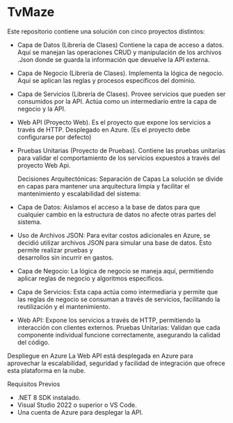 # TvMaze

Este repositorio contiene una solución con cinco proyectos distintos:

-	Capa de Datos (Librería de Clases)
    Contiene la capa de acceso a datos. Aquí se manejan las operaciones CRUD y manipulación de los archivos .Json donde se guarda la información que devuelve la API externa.
	
-	Capa de Negocio (Librería de Clases).
	Implementa la lógica de negocio. Aquí se aplican las reglas y procesos específicos del dominio.
	
-	Capa de Servicios (Librería de Clases).
	Provee servicios que pueden ser consumidos por la API. Actúa como un intermediario entre la capa de negocio y la API.
	
-	Web API (Proyecto Web).
    	Es el proyecto que expone los servicios a través de HTTP. Desplegado en Azure. (Es el proyecto debe configurarse por defecto)
	
-	Pruebas Unitarias (Proyecto de Pruebas).
	Contiene las pruebas unitarias para validar el comportamiento de los servicios expuestos a través del proyecto Web Api.
	

	Decisiones Arquitectónicas:
	Separación de Capas
	La solución se divide en capas para mantener una arquitectura limpia y facilitar el mantenimiento y escalabilidad del sistema:

-	Capa de Datos: Aislamos el acceso a la base de datos para que cualquier cambio en la estructura de datos no afecte otras partes del sistema.
-	Uso de Archivos JSON: Para evitar costos adicionales en Azure, se decidió utilizar archivos JSON para simular una base de datos. Esto permite realizar pruebas y   
  	desarrollos sin incurrir en gastos.
- 	Capa de Negocio: La lógica de negocio se maneja aquí, permitiendo aplicar reglas de negocio y algoritmos específicos.
- 	Capa de Servicios: Esta capa actúa como intermediaria y permite que las reglas de negocio se consuman a través de servicios, facilitando la reutilización y el 
  	mantenimiento.
- 	Web API: Expone los servicios a través de HTTP, permitiendo la interacción con clientes externos.
	Pruebas Unitarias: Validan que cada componente individual funcione correctamente, asegurando la calidad del código.

Despliegue en Azure
La Web API está desplegada en Azure para aprovechar la escalabilidad, seguridad y facilidad de integración que ofrece esta plataforma en la nube.
	
Requisitos Previos
-	.NET 8 SDK instalado.
-	Visual Studio 2022 o superior o VS Code.
-	Una cuenta de Azure para desplegar la API.
